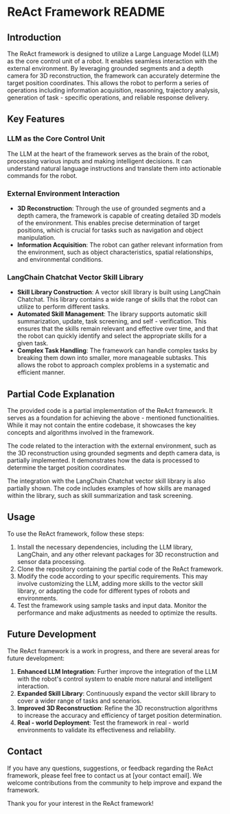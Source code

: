 # ReAct Framework README

## Introduction
The ReAct framework is designed to utilize a Large Language Model (LLM) as the core control unit of a robot. It enables seamless interaction with the external environment. By leveraging grounded segments and a depth camera for 3D reconstruction, the framework can accurately determine the target position coordinates. This allows the robot to perform a series of operations including information acquisition, reasoning, trajectory analysis, generation of task - specific operations, and reliable response delivery.

## Key Features
### LLM as the Core Control Unit
The LLM at the heart of the framework serves as the brain of the robot, processing various inputs and making intelligent decisions. It can understand natural language instructions and translate them into actionable commands for the robot.

### External Environment Interaction
- **3D Reconstruction**: Through the use of grounded segments and a depth camera, the framework is capable of creating detailed 3D models of the environment. This enables precise determination of target positions, which is crucial for tasks such as navigation and object manipulation.
- **Information Acquisition**: The robot can gather relevant information from the environment, such as object characteristics, spatial relationships, and environmental conditions.

### LangChain Chatchat Vector Skill Library
- **Skill Library Construction**: A vector skill library is built using LangChain Chatchat. This library contains a wide range of skills that the robot can utilize to perform different tasks.
- **Automated Skill Management**: The library supports automatic skill summarization, update, task screening, and self - verification. This ensures that the skills remain relevant and effective over time, and that the robot can quickly identify and select the appropriate skills for a given task.
- **Complex Task Handling**: The framework can handle complex tasks by breaking them down into smaller, more manageable subtasks. This allows the robot to approach complex problems in a systematic and efficient manner.

## Partial Code Explanation
The provided code is a partial implementation of the ReAct framework. It serves as a foundation for achieving the above - mentioned functionalities. While it may not contain the entire codebase, it showcases the key concepts and algorithms involved in the framework.

The code related to the interaction with the external environment, such as the 3D reconstruction using grounded segments and depth camera data, is partially implemented. It demonstrates how the data is processed to determine the target position coordinates.

The integration with the LangChain Chatchat vector skill library is also partially shown. The code includes examples of how skills are managed within the library, such as skill summarization and task screening.

## Usage
To use the ReAct framework, follow these steps:
1. Install the necessary dependencies, including the LLM library, LangChain, and any other relevant packages for 3D reconstruction and sensor data processing.
2. Clone the repository containing the partial code of the ReAct framework.
3. Modify the code according to your specific requirements. This may involve customizing the LLM, adding more skills to the vector skill library, or adapting the code for different types of robots and environments.
4. Test the framework using sample tasks and input data. Monitor the performance and make adjustments as needed to optimize the results.

## Future Development
The ReAct framework is a work in progress, and there are several areas for future development:
1. **Enhanced LLM Integration**: Further improve the integration of the LLM with the robot's control system to enable more natural and intelligent interaction.
2. **Expanded Skill Library**: Continuously expand the vector skill library to cover a wider range of tasks and scenarios.
3. **Improved 3D Reconstruction**: Refine the 3D reconstruction algorithms to increase the accuracy and efficiency of target position determination.
4. **Real - world Deployment**: Test the framework in real - world environments to validate its effectiveness and reliability.

## Contact
If you have any questions, suggestions, or feedback regarding the ReAct framework, please feel free to contact us at [your contact email]. We welcome contributions from the community to help improve and expand the framework.

Thank you for your interest in the ReAct framework!
